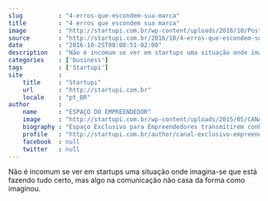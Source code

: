 ```yaml
---
slug          : "4-erros-que-escondem-sua-marca"
title         : "4 erros que escondem sua marca"
image         : "http://startupi.com.br/wp-content/uploads/2016/10/Post-4-erros-870x250.jpg"
source        : "http://startupi.com.br/2016/10/4-erros-que-escondem-sua-marca/"
date          : "2016-10-25T08:08:51-02:00"
description   : "Não é incomum se ver em startups uma situação onde imagina-se que está fazendo tudo certo, mas algo na comunicação não casa da forma como imaginou."
categories    : ['business']
tags          : ['Startupi']
site          :
    title     : "Startupi"
    url       : "http://startupi.com.br"
    locale    : "pt_BR"
author        :
    name      : "ESPAÇO DO EMPREENDEDOR"
    image     : "http://startupi.com.br/wp-content/uploads/2015/05/CANAL-EXCLUSIVO-EMPREENDEDORES_avatar_1430778971.JPG"
    biography : "Espaço Exclusivo para Empreendedores transmitirem conhecimento, desafios e experiências sobre aceleração, captação de investimentos, planejamento de marketing, escalabilidade, feiras e missões comerciais, internacionalização; know how sobre modelagem de negócios, mentoria, MVP, pivotagem, relação com investidores, com sócios, com clientes…e muito mais!"
    profile   : "http://startupi.com.br/author/canal-exclusivo-empreendedores/"
    facebook  : null
    twitter   : null
---
```


Não é incomum se ver em startups uma situação onde imagina-se que está fazendo tudo certo, mas algo na comunicação não casa da forma como imaginou.
